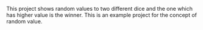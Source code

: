 This project shows random values to two different dice and the one which has higher value is the winner. This is an example project for the concept of random value.
